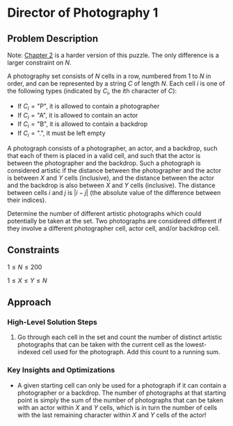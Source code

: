 # Director of Photography 1

## Problem Description

Note: [Chapter 2](../../Level%202/Director%20of%20Photography%202/) is a harder version of this puzzle. The only difference is a larger constraint on $N$.

A photography set consists of $N$ cells in a row, numbered from $1$ to $N$ in order, and can be represented by a string $C$ of length $N$. Each cell $i$ is one of the following types (indicated by $C_i$, the $i\text{th}$ character of $C$):
- If $C_i = \text{"P"}$, it is allowed to contain a photographer
- If $C_i = \text{"A"}$, it is allowed to contain an actor
- If $C_i = \text{"B"}$, it is allowed to contain a backdrop
- If $C_i = \text{"."}$, it must be left empty

A photograph consists of a photographer, an actor, and a backdrop, such that each of them is placed in a valid cell, and such that the actor is between the photographer and the backdrop. Such a photograph is considered artistic if the distance between the photographer and the actor is between $X$ and $Y$ cells (inclusive), and the distance between the actor and the backdrop is also between $X$ and $Y$ cells (inclusive). The distance between cells $i$ and $j$ is $|i-j|$  (the absolute value of the difference between their indices).

Determine the number of different artistic photographs which could potentially be taken at the set. Two photographs are considered different if they involve a different photographer cell, actor cell, and/or backdrop cell.

## Constraints

$1 \leq N \leq 200$

$1 \leq X \leq Y \leq N$

## Approach

### High-Level Solution Steps

1. Go through each cell in the set and count the number of distinct artistic photographs that can be taken with the current cell as the lowest-indexed cell used for the photograph. Add this count to a running sum.

### Key Insights and Optimizations

- A given starting cell can only be used for a photograph if it can contain a photographer or a backdrop. The number of photographs at that starting point is simply the sum of the number of photographs that can be taken with an actor within $X$ and $Y$ cells, which is in turn the number of cells with the last remaining character within $X$ and $Y$ cells of the actor!